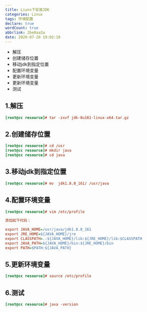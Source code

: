 ```yaml
---
title: Liunx下安装JDK
categories: Linux
tags: 环境配置
declare: true
wordCount: true
abbrlink: 2be0aa3a
date: 2020-07-20 19:02:10
---
```


* 解压
* 创建储存位置
* 移动jdk到指定位置
* 配置环境变量
* 更新环境变量
* 更新环境变量
* 测试

<!-- more -->


## 1.解压
```ini
[root@cc resource]# tar -zxvf jdk-8u161-linux-x64.tar.gz 
```

## 2.创建储存位置
```ini
[root@cc resource]# cd /usr
[root@cc resource]# mkdir java
[root@cc resource]# cd java
```

## 3.移动jdk到指定位置
```ini
[root@cc resource]# mv  jdk1.8.0_161/ /usr/java
```

## 4.配置环境变量
```ini
[root@cc resource]# vim /etc/profile

添加如下代码：

export JAVA_HOME=/usr/java/jdk1.8.0_161
export JRE_HOME=${JAVA_HOME}/jre
export CLASSPATH=.:${JAVA_HOME}/lib:${JRE_HOME}/lib:$CLASSPATH
export JAVA_PATH=${JAVA_HOME}/bin:${JRE_HOME}/bin
export PATH=$PATH:${JAVA_PATH}

```

## 5.更新环境变量
```ini
[root@cc resource]# source /etc/profile
```

## 6.测试
```ini
[root@cc resource]# java -version
```